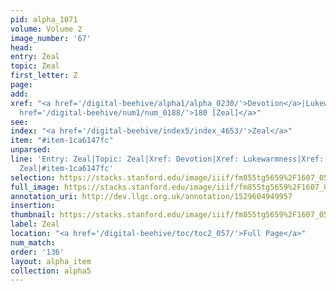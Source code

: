 ```yaml
---
pid: alpha_1071
volume: Volume 2
image_number: '67'
head: 
entry: Zeal
topic: Zeal
first_letter: Z
page: 
add: 
xref: "<a href='/digital-beehive/alpha1/alpha_0230/'>Devotion</a>|Lukewarmness|<a
  href='/digital-beehive/num1/num_0188/'>180 [Zeal]</a>"
see: 
index: "<a href='/digital-beehive/index5/index_4653/'>Zeal</a>"
item: "#item-1ca6147fc"
unparsed: 
line: 'Entry: Zeal|Topic: Zeal|Xref: Devotion|Xref: Lukewarmness|Xref: 180 [Zeal]|Index:
  Zeal|#item-1ca6147fc'
selection: https://stacks.stanford.edu/image/iiif/fm855tg5659%2F1607_0534/337,4287,3001,434/full/0/default.jpg
full_image: https://stacks.stanford.edu/image/iiif/fm855tg5659%2F1607_0534/full/full/0/default.jpg
annotation_uri: http://dev.llgc.org.uk/annotation/1529604949957
insertion: 
thumbnail: https://stacks.stanford.edu/image/iiif/fm855tg5659%2F1607_0534/337,4287,600,180/250,/0/default.jpg
label: Zeal
location: "<a href='/digital-beehive/toc/toc2_057/'>Full Page</a>"
num_match: 
order: '136'
layout: alpha_item
collection: alpha5
---
```

